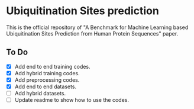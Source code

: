 # Ubiquitination Sites prediction
This is the official repository of "A Benchmark for Machine Learning based Ubiquitination Sites Prediction from Human Protein Sequences" paper.

## To Do
- [x] Add end to end training codes.
- [x] Add hybrid training codes.
- [x] Add preprocessing codes.
- [x] Add end to end datasets.
- [ ] Add hybrid datasets.
- [ ] Update readme to show how to use the codes.

